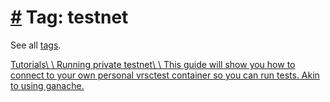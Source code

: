 # [\#](https://monkins1010.github.io/tags/testnet/\#tag-testnet) Tag: testnet

See all [tags](https://monkins1010.github.io/tags/).

[Tutorials\\
\\
Running private testnet\\
\\
This guide will show you how to connect to your own personal vrsctest container so you can run tests. Akin to using ganache.](https://monkins1010.github.io/verustestnet/getting-started/)